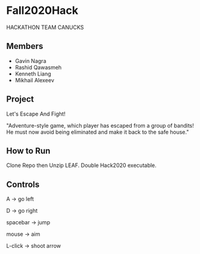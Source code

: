 # Fall2020Hack
HACKATHON TEAM CANUCKS
## Members 
- Gavin Nagra
- Rashid Qawasmeh
- Kenneth Liang
- Mikhail Alexeev

## Project 
Let's Escape And Fight!

"Adventure-style game, which player has escaped from a group of bandits! He must now avoid being eliminated and make it back to the safe house."

## How to Run
Clone Repo then Unzip LEAF. Double Hack2020 executable.

## Controls
A         -> go left

D         -> go right

spacebar  -> jump

mouse     -> aim

L-click   -> shoot arrow
